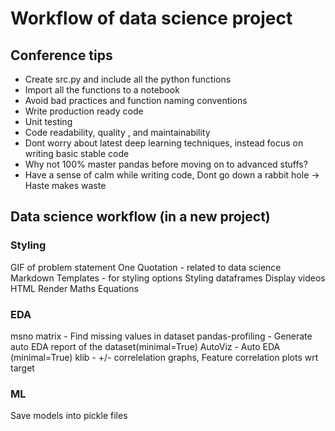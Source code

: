 # Workflow of data science project

## Conference tips

- Create src.py and include all the python functions
- Import all the functions to a notebook
- Avoid bad practices and function naming conventions
- Write production ready code
- Unit testing
- Code readability, quality , and maintainability
- Dont worry about latest deep learning techniques, instead focus on writing basic stable code
- Why not 100% master pandas before moving on to advanced stuffs?
- Have a sense of calm while writing code, Dont go down a rabbit hole -> Haste makes waste

## Data science workflow (in a new project)

### Styling

GIF of problem statement
One Quotation - related to data science
Markdown Templates - for styling options
Styling dataframes
Display videos HTML 
Render Maths Equations

### EDA

msno matrix - Find missing values in dataset
pandas-profiling - Generate auto EDA report of the dataset(minimal=True)
AutoViz - Auto EDA (minimal=True)
klib - +/- correlelation graphs, Feature correlation plots wrt target

### ML
Save models into pickle files